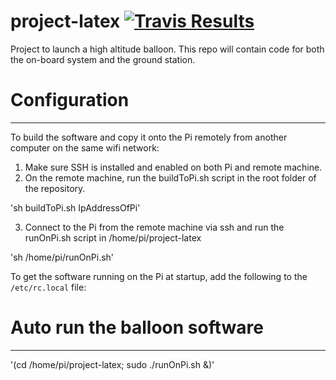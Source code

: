project-latex [![Travis Results](https://travis-ci.org/DanGorst/project-latex.svg?branch=master)](https://travis-ci.org/DanGorst/project-latex)  
=============

Project to launch a high altitude balloon. This repo will contain code for both the on-board system and the ground station.


# Configuration
-------------

To build the software and copy it onto the Pi remotely from another computer on the same wifi network:

1. Make sure SSH is installed and enabled on both Pi and remote machine.
2. On the remote machine, run the buildToPi.sh script in the root folder of the repository.

  'sh buildToPi.sh IpAddressOfPi'

3. Connect to the Pi from the remote machine via ssh and run the runOnPi.sh script in /home/pi/project-latex

  'sh /home/pi/runOnPi.sh'

To get the software running on the Pi at startup, add the following to the `/etc/rc.local` file:

# Auto run the balloon software
--------------
'(cd /home/pi/project-latex; sudo ./runOnPi.sh &)'

